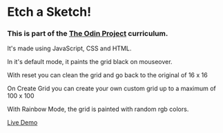 # Etch a Sketch!
### This is part of the <a href="https://www.theodinproject.com/paths/foundations/courses/foundations/lessons/etch-a-sketch-project">The Odin Project</a> curriculum.

<p>It's made using JavaScript, CSS and HTML.</p>

<p>In it's default mode, it paints the grid black on mouseover.</p>

<p>With reset you can clean the grid and go back to the original of 16 x 16</p>

<p>On Create Grid you can create your own custom grid up to a maximum of 100 x 100</p>

<p>With Rainbow Mode, the grid is painted with random rgb colors.</p>

<a href="https://gcendon91.github.io/odin_etch_a_sketch/">Live Demo</a>

